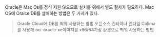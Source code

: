 Oracle은 Mac Os를 정식 지원 않으므로 설치를 위해서 별도 절차가 필요하다.
Mac OS에 Oralce DB를 설치하는 방법은 두 가지가 있다.

> Oracle Cloud에 DB를 띄워 사용하는 방법
> 오픈소스 컨테이너 런타임 Colima를 사용해 oci-oracle-xe이미지를 x86/64가상 환경으로 띄워 사용하는 방법

